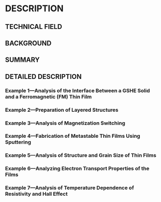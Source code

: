 # DESCRIPTION

## TECHNICAL FIELD

## BACKGROUND

## SUMMARY

## DETAILED DESCRIPTION

### Example 1—Analysis of the Interface Between a GSHE Solid and a Ferromagnetic (FM) Thin Film

### Example 2—Preparation of Layered Structures

### Example 3—Analysis of Magnetization Switching

### Example 4—Fabrication of Metastable Thin Films Using Sputtering

### Example 5—Analysis of Structure and Grain Size of Thin Films

### Example 6—Analyzing Electron Transport Properties of the Films

### Example 7—Analysis of Temperature Dependence of Resistivity and Hall Effect


